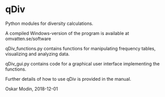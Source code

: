 # qDiv
Python modules for diversity calculations.

A compiled Windows-version of the program is available at omvatten.se/software

qDiv_functions.py contains functions for manipulating frequency tables, visualizing and analyzing data.

qDiv_gui.py contains code for a graphical user interface implementing the functions.

Further details of how to use qDiv is provided in the manual. 

Oskar Modin, 2018-12-01
